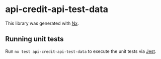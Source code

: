 # api-credit-api-test-data

This library was generated with [Nx](https://nx.dev).

## Running unit tests

Run `nx test api-credit-api-test-data` to execute the unit tests via [Jest](https://jestjs.io).
